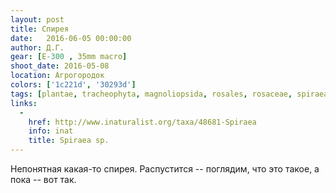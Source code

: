 ```yaml
---
layout: post
title: Спирея
date:   2016-06-05 00:00:00
author: Д.Г.
gear: [E-300 , 35mm macro]
shoot_date: 2016-05-08
location: Агрогородок
colors: ['1c221d', '30293d']
tags: [plantae, tracheophyta, magnoliopsida, rosales, rosaceae, spiraea]
links:
  -
    href: http://www.inaturalist.org/taxa/48681-Spiraea
    info: inat
    title: Spiraea sp.
---
```


Непонятная какая-то спирея. Распустится -- поглядим, что это такое, а пока -- вот так.

